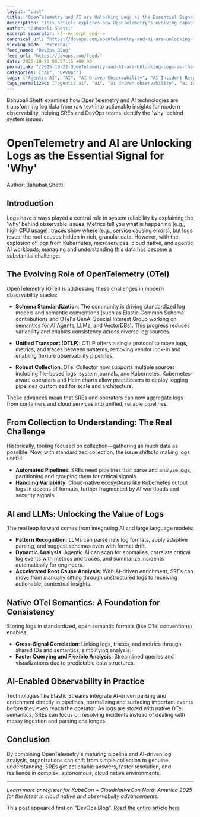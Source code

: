```yaml
---
layout: "post"
title: "OpenTelemetry and AI are Unlocking Logs as the Essential Signal for 'Why'"
description: "This article explores how OpenTelemetry's evolving capabilities combined with AI and Large Language Models are revolutionizing log management. It covers standardizing log schemas, the role of OTLP transport, AI-driven log parsing, enrichment, and correlation, and the practical impact on system observability, particularly for site reliability engineers (SREs) managing modern cloud native and agentic AI workloads."
author: "Bahubali Shetti"
excerpt_separator: <!--excerpt_end-->
canonical_url: "https://devops.com/opentelemetry-and-ai-are-unlocking-logs-as-the-essential-signal-for-why/"
viewing_mode: "external"
feed_name: "DevOps Blog"
feed_url: "https://devops.com/feed/"
date: 2025-10-23 08:57:16 +00:00
permalink: "/2025-10-23-OpenTelemetry-and-AI-are-Unlocking-Logs-as-the-Essential-Signal-for-Why.html"
categories: ["AI", "DevOps"]
tags: ["Agentic AI", "AI", "AI Driven Observability", "AI Incident Response", "AI Observability", "Business Of DevOps", "Cloud Native", "Cloud Native Telemetry", "Contributed Content", "Cross Signal Correlation", "DevOps", "ECS", "Elastic Common Schema", "Incident Response", "KubeCon + CloudNativeCon Europe", "KubeCon + CNC NA", "Kubernetes", "LLM", "LLM Log Parsing", "Log Analysis", "Log Management", "Log Normalization", "Log Parsing", "MELT Stack", "OpenTelemetry", "OTel", "OTel Logs", "OTel Semantics", "OTLP", "Posts", "Root Cause Analysis", "Schema Standardization", "Semantic Conventions", "Social Facebook", "Social LinkedIn", "Social X", "SRE", "SRE Workflows", "Telemetry Pipelines"]
tags_normalized: ["agentic ai", "ai", "ai driven observability", "ai incident response", "ai observability", "business of devops", "cloud native", "cloud native telemetry", "contributed content", "cross signal correlation", "devops", "ecs", "elastic common schema", "incident response", "kubecon plus cloudnativecon europe", "kubecon plus cnc na", "kubernetes", "llm", "llm log parsing", "log analysis", "log management", "log normalization", "log parsing", "melt stack", "opentelemetry", "otel", "otel logs", "otel semantics", "otlp", "posts", "root cause analysis", "schema standardization", "semantic conventions", "social facebook", "social linkedin", "social x", "sre", "sre workflows", "telemetry pipelines"]
---
```


Bahubali Shetti examines how OpenTelemetry and AI technologies are transforming log data from raw text into actionable insights for modern observability, helping SREs and DevOps teams identify the 'why' behind system issues.<!--excerpt_end-->

# OpenTelemetry and AI are Unlocking Logs as the Essential Signal for 'Why'

Author: Bahubali Shetti

## Introduction

Logs have always played a central role in system reliability by explaining the 'why' behind observable issues. Metrics tell you what is happening (e.g., high CPU usage), traces show where (e.g., service causing errors), but logs reveal the root causes hidden in rich, granular data. However, with the explosion of logs from Kubernetes, microservices, cloud native, and agentic AI workloads, managing and understanding this data has become a substantial challenge.

## The Evolving Role of OpenTelemetry (OTel)

OpenTelemetry (OTel) is addressing these challenges in modern observability stacks:

- **Schema Standardization**: The community is driving standardized log models and semantic conventions (such as Elastic Common Schema contributions and OTel's GenAI Special Interest Group working on semantics for AI Agents, LLMs, and VectorDBs). This progress reduces variability and enables consistency across diverse log sources.

- **Unified Transport (OTLP)**: OTLP offers a single protocol to move logs, metrics, and traces between systems, removing vendor lock-in and enabling flexible observability pipelines.

- **Robust Collection**: OTel Collector now supports multiple sources including file-based logs, system journals, and Kubernetes. Kubernetes-aware operators and Helm charts allow practitioners to deploy logging pipelines customized for scale and architecture.

These advances mean that SREs and operators can now aggregate logs from containers and cloud services into unified, reliable pipelines.

## From Collection to Understanding: The Real Challenge

Historically, tooling focused on collection—gathering as much data as possible. Now, with standardized collection, the issue shifts to making logs useful:

- **Automated Pipelines**: SREs need pipelines that parse and analyze logs, partitioning and grouping them for critical signals.
- **Handling Variability**: Cloud-native ecosystems like Kubernetes output logs in dozens of formats, further fragmented by AI workloads and security signals.

## AI and LLMs: Unlocking the Value of Logs

The real leap forward comes from integrating AI and large language models:

- **Pattern Recognition**: LLMs can parse new log formats, apply adaptive parsing, and suggest schemas even with format drift.
- **Dynamic Analysis**: Agentic AI can scan for anomalies, correlate critical log events with metrics and traces, and summarize incidents automatically for engineers.
- **Accelerated Root Cause Analysis**: With AI-driven enrichment, SREs can move from manually sifting through unstructured logs to receiving actionable, contextual insights.

## Native OTel Semantics: A Foundation for Consistency

Storing logs in standardized, open semantic formats (like OTel conventions) enables:

- **Cross-Signal Correlation**: Linking logs, traces, and metrics through shared IDs and semantics, simplifying analysis.
- **Faster Querying and Flexible Analysis**: Streamlined queries and visualizations due to predictable data structures.

## AI-Enabled Observability in Practice

Technologies like Elastic Streams integrate AI-driven parsing and enrichment directly in pipelines, normalizing and surfacing important events before they even reach the operator. As logs are stored with native OTel semantics, SREs can focus on resolving incidents instead of dealing with messy ingestion and parsing challenges.

## Conclusion

By combining OpenTelemetry's maturing pipeline and AI-driven log analysis, organizations can shift from simple collection to genuine understanding. SREs get actionable answers, faster resolution, and resilience in complex, autonomous, cloud native environments.

---

*Learn more or register for KubeCon + CloudNativeCon North America 2025 for the latest in cloud native and observability advancements.*

This post appeared first on "DevOps Blog". [Read the entire article here](https://devops.com/opentelemetry-and-ai-are-unlocking-logs-as-the-essential-signal-for-why/)
